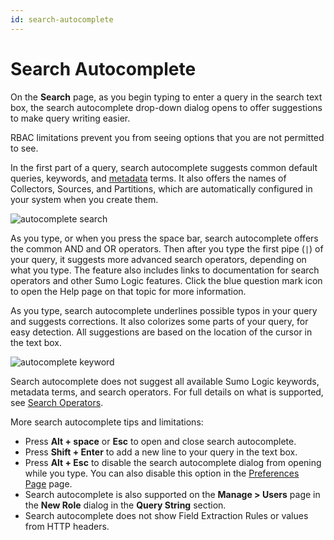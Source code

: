 ```yaml
---
id: search-autocomplete
---
```


# Search Autocomplete

On the **Search** page, as you begin typing to enter a query in the search text box, the search autocomplete drop-down dialog opens to offer suggestions to make query writing easier. 

RBAC limitations prevent you from seeing options that you are not permitted to see. 

In the first part of a query, search autocomplete suggests common default queries, keywords, and [metadata](built-in-metadata.md "Search Metadata") terms. It also offers the names of Collectors, Sources, and Partitions, which are automatically configured in your system when you create them.

![autocomplete search](/img/search/get-started-search/search-basics/autocomplete-search.png)

As you type, or when you press the space bar, search autocomplete offers the common AND and OR operators. Then after you type the first pipe (`|`) of your query, it suggests more advanced search operators, depending on what you type. The feature also includes links to documentation for search operators and other Sumo Logic features. Click the blue question mark icon to open the Help page on that topic for more information.

As you type, search autocomplete underlines possible typos in your query and suggests corrections. It also colorizes some parts of your query, for easy detection. All suggestions are based on the location of the cursor in the text box.

![autocomplete keyword](/img/search/get-started-search/search-basics/autocomplete-keyword.png)

Search autocomplete does not suggest all available Sumo Logic keywords, metadata terms, and search operators. For full details on what is
supported, see [Search Operators](/docs/search/search-query-language/group-aggregate-operators).

More search autocomplete tips and limitations:

* Press **Alt + space** or **Esc** to open and close search autocomplete.
* Press **Shift + Enter** to add a new line to your query in the text box.
* Press **Alt + Esc** to disable the search autocomplete dialog from opening while you type. You can also disable this option in the [Preferences Page](../../../get-started/manage-account.md#my-preferences) page.
* Search autocomplete is also supported on the **Manage \> Users** page in the **New Role** dialog in the **Query String** section.
* Search autocomplete does not show Field Extraction Rules or values from HTTP headers. 
